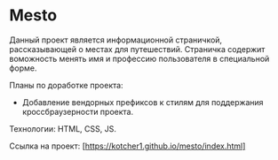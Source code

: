 # Mesto

Данный проект является информационной страничкой, рассказывающей о местах для путешествий. Страничка содержит воможность менять имя и профессию пользователя в специальной форме.

Планы по доработке проекта:
* Добавление вендорных префиксов к стилям для поддержания кроссбраузерности проекта.

Технологии: HTML, CSS, JS.

Ссылка на проект: [https://kotcher1.github.io/mesto/index.html]
